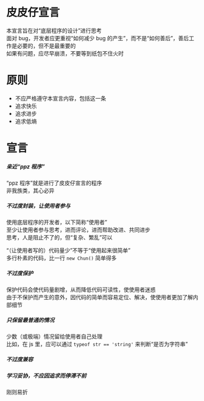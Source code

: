 # 皮皮仔宣言
本宣言旨在对“底层程序的设计”进行思考  
面对 bug，开发者应更重视“如何减少 bug 的产生”，而不是“如何善后”，善后工作是必要的，但不是最重要的  
如果有问题，应尽早崩溃，不要等到纸包不住火时  

# 原则
+ 不应严格遵守本宣言内容，包括这一条
+ 追求快乐
+ 追求进步
+ 追求低熵

# 宣言
##### 亲近“ppz 程序”
“ppz 程序”就是进行了皮皮仔宣言的程序  
非我族类，其心必异  

##### 不过度封装，让使用者参与  
使用底层程序的开发者，以下简称“使用者”  
至少让使用者参与思考，进而评论，进而帮助改进、共同进步  
思考，人是阻止不了的，但“复杂、繁乱”可以  

“（让使用者写的）代码量少”不等于“使用起来很简单”  
多行朴素的代码，比一行 ```new Chun()``` 简单得多  

##### 不过度保护
保护代码会使代码量剧增，从而降低代码可读性，使使用者迷惑  
由于不保护而产生的意外，因代码的简单而容易定位、解决，使使用者更加了解内部细节  

##### 只保留最普通的情况
少数（或极端）情况留给使用者自己处理  
比如，在 js 里，应可以通过 ```typeof str == 'string'``` 来判断“是否为字符串”  

##### 不过度兼容

##### 学习妥协，不应因追求而停滞不前
刚则易折
